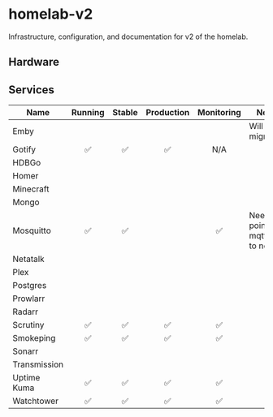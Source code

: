 # homelab-v2

Infrastructure, configuration, and documentation for v2 of the homelab.

## Hardware


## Services

| Name         | Running | Stable | Production | Monitoring | Notes                             |
|--------------|:-------:|:------:|:----------:|:----------:|-----------------------------------|
| Emby         |         |        |            |            | Will not migrate                  |
| Gotify       |    ✅    |   ✅    |     ✅      |    N/A     |                                   |
| HDBGo        |         |        |            |            |                                   |
| Homer        |         |        |            |            |                                   |
| Minecraft    |         |        |            |            |                                   |
| Mongo        |         |        |            |            |                                   |
| Mosquitto    |    ✅    |   ✅    |            |     ✅      | Need to point mqtt.schu to new IP |
| Netatalk     |         |        |            |            |                                   |
| Plex         |         |        |            |            |                                   |
| Postgres     |         |        |            |            |                                   |
| Prowlarr     |         |        |            |            |                                   |
| Radarr       |         |        |            |            |                                   |
| Scrutiny     |    ✅    |   ✅    |     ✅      |     ✅      |                                   |
| Smokeping    |    ✅    |   ✅    |     ✅      |     ✅      |                                   |
| Sonarr       |         |        |            |            |                                   |
| Transmission |         |        |            |            |                                   |
| Uptime Kuma  |    ✅    |   ✅    |     ✅      |     ✅      |                                   |
| Watchtower   |    ✅    |   ✅    |     ✅      |     ✅      |                                   |
